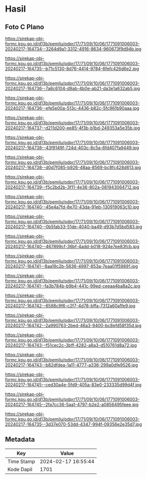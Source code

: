 # Hasil

## Foto C Plano

https://sirekap-obj-formc.kpu.go.id/d13b/pemilu/pdpr/17/71/09/10/06/1771091006003-20240217-164734--3264d9a1-3312-4916-8634-960673f9d94b.jpg

https://sirekap-obj-formc.kpu.go.id/d13b/pemilu/pdpr/17/71/09/10/06/1771091006003-20240217-164735--b71c5130-8d76-4414-9784-6fefc426d6e2.jpg

https://sirekap-obj-formc.kpu.go.id/d13b/pemilu/pdpr/17/71/09/10/06/1771091006003-20240217-164736--7a8c6104-d9ab-4b0e-ab21-da3e1a632ab5.jpg

https://sirekap-obj-formc.kpu.go.id/d13b/pemilu/pdpr/17/71/09/10/06/1771091006003-20240217-164736--efe5e00a-513c-4436-b82c-5fc961b90aaa.jpg

https://sirekap-obj-formc.kpu.go.id/d13b/pemilu/pdpr/17/71/09/10/06/1771091006003-20240217-164737--d211d200-ee85-4f3b-b1bd-249353a5e35b.jpg

https://sirekap-obj-formc.kpu.go.id/d13b/pemilu/pdpr/17/71/09/10/06/1771091006003-20240217-164738--43f9149f-724d-403c-8c5a-6fd407fa9449.jpg

https://sirekap-obj-formc.kpu.go.id/d13b/pemilu/pdpr/17/71/09/10/06/1771091006003-20240217-164738--d0d7f085-b926-48aa-8569-bc8fc428d613.jpg

https://sirekap-obj-formc.kpu.go.id/d13b/pemilu/pdpr/17/71/09/10/06/1771091006003-20240217-164739--f5c2bd2b-3f11-4e36-802a-081943064712.jpg

https://sirekap-obj-formc.kpu.go.id/d13b/pemilu/pdpr/17/71/09/10/06/1771091006003-20240217-164740--45e4a7fd-8e70-43da-91eb-130919063c10.jpg

https://sirekap-obj-formc.kpu.go.id/d13b/pemilu/pdpr/17/71/09/10/06/1771091006003-20240217-164740--0b5fab33-51de-4040-ba49-d93b7d5bd583.jpg

https://sirekap-obj-formc.kpu.go.id/d13b/pemilu/pdpr/17/71/09/10/06/1771091006003-20240217-164740--467899cf-36bf-4add-b018-924e7ee83fcb.jpg

https://sirekap-obj-formc.kpu.go.id/d13b/pemilu/pdpr/17/71/09/10/06/1771091006003-20240217-164741--8aa19c2b-5836-4997-853a-7eaa01f59891.jpg

https://sirekap-obj-formc.kpu.go.id/d13b/pemilu/pdpr/17/71/09/10/06/1771091006003-20240217-164741--fa3b784b-b9b4-441c-99ed-ceeaa4ba8a2c.jpg

https://sirekap-obj-formc.kpu.go.id/d13b/pemilu/pdpr/17/71/09/10/06/1771091006003-20240217-164742--6588c9f6-c2f7-4d78-bffa-7312a60a1fe9.jpg

https://sirekap-obj-formc.kpu.go.id/d13b/pemilu/pdpr/17/71/09/10/06/1771091006003-20240217-164742--2a990763-2bed-46a3-9400-bc8efd58f35d.jpg

https://sirekap-obj-formc.kpu.go.id/d13b/pemilu/pdpr/17/71/09/10/06/1771091006003-20240217-164743--f51cec2c-3bff-4282-a8a3-d510761d8a72.jpg

https://sirekap-obj-formc.kpu.go.id/d13b/pemilu/pdpr/17/71/09/10/06/1771091006003-20240217-164743--b82dfdea-1a11-4777-a336-299a0dfe9526.jpg

https://sirekap-obj-formc.kpu.go.id/d13b/pemilu/pdpr/17/71/09/10/06/1771091006003-20240217-164745--ced30a4e-5fd9-405a-83e0-233335d99d4f.jpg

https://sirekap-obj-formc.kpu.go.id/d13b/pemilu/pdpr/17/71/09/10/06/1771091006003-20240217-164745--2fa7cc36-5aa1-4797-b2e2-a0856495feee.jpg

https://sirekap-obj-formc.kpu.go.id/d13b/pemilu/pdpr/17/71/09/10/06/1771091006003-20240217-164735--3d37e070-53dd-4347-994f-09356e2e35d7.jpg


## Metadata

| Key        | Value               |
| ---------- | ------------------- |
| Time Stamp | 2024-02-17 16:55:44 |
| Kode Dapil | 1701                |



